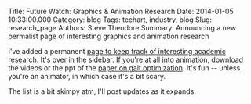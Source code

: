 Title: Future Watch: Graphics & Animation Research
Date: 2014-01-05 10:33:00.000
Category: blog
Tags: techart, industry, blog
Slug: research_page
Authors: Steve Theodore
Summary: Announcing a new permalist page of interesting graphics and animation research

I've added a permanent [page to keep track of interesting academic research](pages/research). It's over in the sidebar.  If you're at all into animation, download the videos or the ppt of the [paper on gait optimization](http://grail.cs.washington.edu/projects/animal-morphology/s2009/). It's fun -- unless you're an animator, in which case it's a bit scary.   
  
The list is a bit skimpy atm, I'll post updates as it expands.  
  
  


